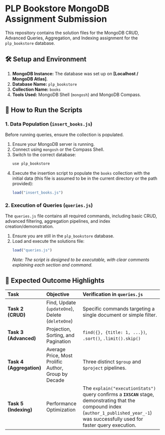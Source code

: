 # PLP Bookstore MongoDB Assignment Submission

This repository contains the solution files for the MongoDB CRUD, Advanced Queries, Aggregation, and Indexing assignment for the `plp_bookstore` database.

## 🛠️ Setup and Environment

1.  **MongoDB Instance:** The database was set up on **[Localhost / MongoDB Atlas]**.
2.  **Database Name:** `plp_bookstore`
3.  **Collection Name:** `books`
4.  **Tools Used:** MongoDB Shell (`mongosh`) and MongoDB Compass.

## 🚀 How to Run the Scripts

### 1. Data Population (`insert_books.js`)

Before running queries, ensure the collection is populated.

1.  Ensure your MongoDB server is running.
2.  Connect using `mongosh` or the Compass Shell.
3.  Switch to the correct database:
    ```javascript
    use plp_bookstore
    ```
4.  Execute the insertion script to populate the `books` collection with the initial data (this file is assumed to be in the current directory or the path provided):
    ```javascript
    load("insert_books.js") 
    ```

### 2. Execution of Queries (`queries.js`)

The `queries.js` file contains all required commands, including basic CRUD, advanced filtering, aggregation pipelines, and index creation/demonstration.

1.  Ensure you are still in the `plp_bookstore` database.
2.  Load and execute the solutions file:
    ```javascript
    load("queries.js")
    ```
    *Note: The script is designed to be executable, with clear comments explaining each section and command.*

## 🧪 Expected Outcome Highlights

| Task | Objective | Verification in `queries.js` |
| :--- | :--- | :--- |
| **Task 2 (CRUD)** | Find, Update (`updateOne`), Delete (`deleteOne`) | Specific commands targeting a single document or simple filter. |
| **Task 3 (Advanced)** | Projection, Sorting, and Pagination | `find({}, {title: 1, ...})`, `.sort()`, `.limit().skip()` |
| **Task 4 (Aggregation)** | Average Price, Most Prolific Author, Group by Decade | Three distinct `$group` and `$project` pipelines. |
| **Task 5 (Indexing)** | Performance Optimization | The `explain("executionStats")` query confirms a **`IXSCAN`** stage, demonstrating that the compound index (`author_1_published_year_-1`) was successfully used for faster query execution. |